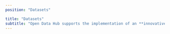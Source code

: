 ```yaml
---
position: "Datasets"

title: "Datasets"
subtitle: "Open Data Hub supports the implementation of an **innovative platform**, where talents can **use data and create innovative solutions** for the SMART Green Region."
---
```


